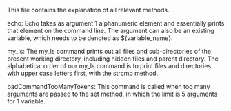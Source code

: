 This file contains the explanation of all relevant methods.

echo:
Echo takes as argument 1 alphanumeric element and essentially prints that element on the command line. The argument can also be an existing variable, which needs to be denoted as
${variable_name}.

my_ls:
The my_ls command prints out all files and sub-directories of the present working directory,
including hidden files and parent directory. The alphabetical order of our my_ls command is to print files and directories with upper case letters first, with the strcmp method.

badCommandTooManyTokens:
This command is called when too many arguments are passed to the set method, in which the limit is 5 arguments for 1 variable.
